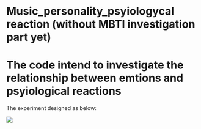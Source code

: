 # Music_personality_psyiologycal reaction (without MBTI investigation part yet)


# The code intend to investigate the relationship between emtions and psyiological reactions

The experiment designed as below:

![]([URL](https://raw.githubusercontent.com/BronzeJi/Music_personality_psychoreaction/main/pic/Screenshot%202023-05-26%20at%2018.55.40.png))



